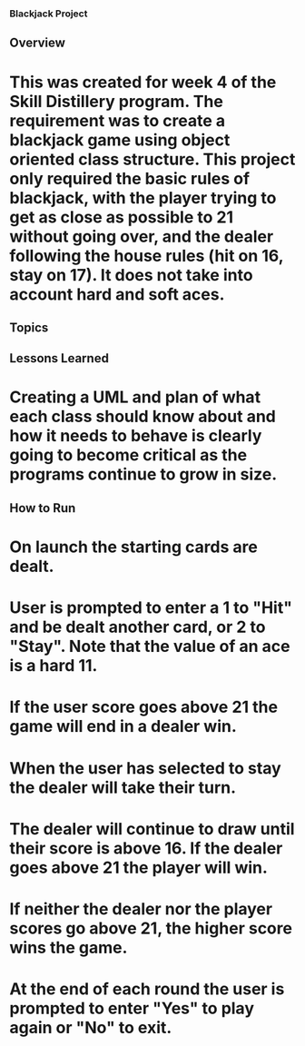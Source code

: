 ### Blackjack Project

## Overview

# This was created for week 4 of the Skill Distillery program. The requirement was to create a blackjack game using object oriented class structure. This project only required the basic rules of blackjack, with the player trying to get as close as possible to 21 without going over, and the dealer following the house rules (hit on 16, stay on 17). It does not take into account hard and soft aces.

## Topics

## Lessons Learned

# Creating a UML and plan of what each class should know about and how it needs to behave is clearly going to become critical as the programs continue to grow in size.


## How to Run

# On launch the starting cards are dealt.
# User is prompted to enter a 1 to "Hit" and be dealt another card, or 2 to "Stay". Note that the value of an ace is a hard 11.
# If the user score goes above 21 the game will end in a dealer win.
# When the user has selected to stay the dealer will take their turn.
# The dealer will continue to draw until their score is above 16. If the dealer goes above 21 the player will win.
# If neither the dealer nor the player scores go above 21, the higher score wins the game.
# At the end of each round the user is prompted to enter "Yes" to play again or "No" to exit.

